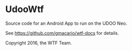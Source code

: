 # UdooWtf

Source code for an Android App to run on the UDOO Neo.

See https://github.com/gmacario/wtf-docs for details.

Copyright 2016, the WTF Team.
